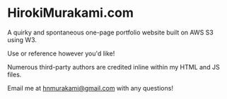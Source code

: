 # HirokiMurakami.com
A quirky and spontaneous one-page portfolio website built on AWS S3 using W3. 

Use or reference however you'd like! 

Numerous third-party authors are credited inline within my HTML and JS files. 

Email me at hnmurakami@gmail.com with any questions! 
